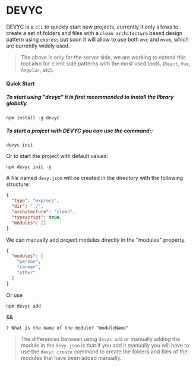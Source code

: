 # DEVYC

DEVYC is a `cli` to quickly start new projects, currently it only allows to create a set of folders and files with a `clean architecture` based design pattern using `express` but soon it will allow to use both `mvc` and `mvvm`, which are currently widely used.

> The above is only for the server side, we are working to extend this tool also for client side patterns with the most used tools, (`React`, `Vue`, `Angular`, etc). 

#### Quick Start

##### To start using "devyc" it is first recommended to install the library globally.

```
npm install -g devyc
```


##### To start a project with DEVYC you can use the command::

```
devyc init
```
Or to start the project with default values:

```
npm devyc init -y
```

A file named `devy.json` will be created in the directory with the following structure:

```json
{
  "type": "express",
  "dir": "./",
  "architecture": "clean",
  "typescript": true,
  "modules": []
}
```

We can manually add project modules directly in the "modules" property.

> 

```json
{
  "modules": [
    "person",
    "career",
    "other"
  ]
}
```
Or use
```
npm devyc add 
```
&&

```
? What is the name of the module? "moduleName"
```

> The differences between using `devyc add` or manually adding the module in the `devy.json` is that if you add it manually you will have to use the `devyc create` command to create the folders and files of the modules that have been added manually.